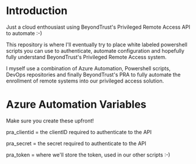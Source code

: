 # Introduction
Just a cloud enthousiast using BeyondTrust's Privileged Remote Access API to automate :-)

This repository is where I'll eventually try to place white labeled powershell scripts you can use to authenticate, automate configuration and hopefully fully understand BeyondTrust's Privileged Remote Access system.

I myself use a combination of Azure Automation, Powershell scripts, DevOps repositories and finally BeyondTrust's PRA to fully automate the enrollment of remote systems into our privileged access solution. 


# Azure Automation Variables
Make sure you create these upfront!

pra_clientid = the clientID required to authenticate to the API

pra_secret = the secret required to authenticate to the API

pra_token = where we'll store the token, used in our other scripts :-)

